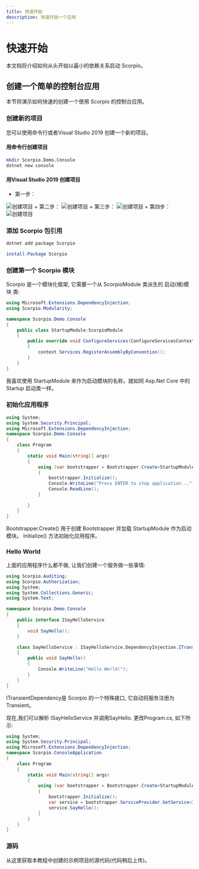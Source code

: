 ```yaml
---
title: 快速开始
description: 快速开始一个应用
---
```


# 快速开始

本文档将介绍如何从头开始以最小的依赖关系启动 Scorpio。

## 创建一个简单的控制台应用

本节将演示如何快速的创建一个使用 Scorpio 的控制台应用。

### 创建新的项目

您可以使用命令行或者Visual Studio 2019 创建一个新的项目。

#### 用命令行创建项目

``` bash
mkdir Scorpio.Demo.Console
dotnet new console
```

#### 用Visual Studio 2019 创建项目

+ 第一步：
<img src="../../images/getting-started/first-console-step1.png" alt="创建项目" class="img-thumbnail">
+ 第二步：
<img src="../../images/getting-started/first-console-step2.png" alt="创建项目" class="img-thumbnail">
+ 第三步：
<img src="../../images/getting-started/first-console-step3.png" alt="创建项目" class="img-thumbnail">
+ 第四步：
<img src="../../images/getting-started/first-console-step4.png" alt="创建项目" class="img-thumbnail">

### 添加 Scorpio 包引用

``` bash
dotnet add package Scorpio 
```

``` powershell
install-Package Scorpio 
```

### 创建第一个 Scorpio 模块

Scorpio 是一个模块化框架, 它需要一个从 ScorpioModule 类派生的 启动(根)模块 类:

``` cs
using Microsoft.Extensions.DependencyInjection;
using Scorpio.Modularity;

namespace Scorpio.Demo.Console
{
    public class StartupModule:ScorpioModule
    {
        public override void ConfigureServices(ConfigureServicesContext context)
        {
            context.Services.RegisterAssemblyByConvention();
        }
    }
}

```

我喜欢使用 StartupModule 来作为启动模块的名称，就如同 Asp.Net Core 中的 Startup 启动类一样。

### 初始化应用程序

``` cs
using System;
using System.Security.Principal;
using Microsoft.Extensions.DependencyInjection;
namespace Scorpio.Demo.Console
{
    class Program
    {
        static void Main(string[] args)
        {
            using (var bootstrapper = Bootstrapper.Create<StartupModule>())
            {
                bootstrapper.Initialize();
                Console.WriteLine("Press ENTER to stop application...");
                Console.ReadLine();
            }

        }
    }
}

```

Bootstrapper.Create() 用于创建 Bootstrapper 并加载 StartupModule 作为启动模块。 Initialize() 方法初始化应用程序。

### Hello World

上面的应用程序什么都不做, 让我们创建一个服务做一些事情:

``` cs
using Scorpio.Auditing;
using Scorpio.Authorization;
using System;
using System.Collections.Generic;
using System.Text;

namespace Scorpio.Demo.Console
{
    public interface ISayHelloService
    {
        void SayHello();
    }

    class SayHelloService : ISayHelloService,DependencyInjection.ITransientDependency
    {
        public void SayHello()
        {
            Console.WriteLine("Hello World!");
        }
    }
}
```

ITransientDependency是 Scorpio 的一个特殊接口, 它自动将服务注册为Transient。

现在,我们可以解析 ISayHelloService 并调用SayHello. 更改Program.cs, 如下所示:

``` cs
using System;
using System.Security.Principal;
using Microsoft.Extensions.DependencyInjection;
namespace Scorpio.ConsoleApplication
{
    class Program
    {
        static void Main(string[] args)
        {
            using (var bootstrapper = Bootstrapper.Create<StartupModule>())
            {
                bootstrapper.Initialize();
                var service = bootstrapper.ServiceProvider.GetService<ISayHelloService>();
                service.SayHello();
            }
        }
    }
}
```

### 源码

从这里获取本教程中创建的示例项目的源代码(代码稍后上传)。